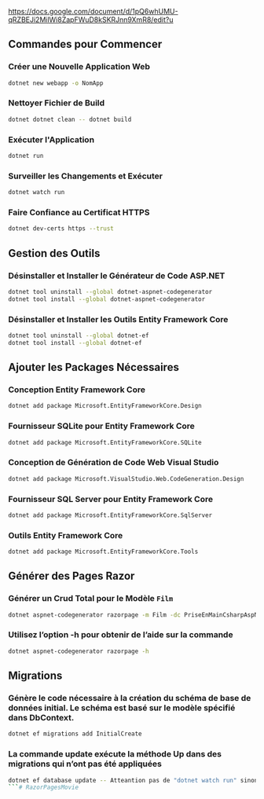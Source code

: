 https://docs.google.com/document/d/1pQ6whUMU-qRZBEJi2MilWi8ZapFWuD8kSKRJnn9XmR8/edit?u
## Commandes pour Commencer

### Créer une Nouvelle Application Web
```bash
dotnet new webapp -o NomApp
```

### Nettoyer Fichier de Build
```bash
dotnet dotnet clean -- dotnet build
```

### Exécuter l'Application
```bash
dotnet run
```

### Surveiller les Changements et Exécuter
```bash
dotnet watch run
```

### Faire Confiance au Certificat HTTPS
```bash
dotnet dev-certs https --trust
```

## Gestion des Outils

### Désinstaller et Installer le Générateur de Code ASP.NET
```bash
dotnet tool uninstall --global dotnet-aspnet-codegenerator
dotnet tool install --global dotnet-aspnet-codegenerator
```

### Désinstaller et Installer les Outils Entity Framework Core
```bash
dotnet tool uninstall --global dotnet-ef
dotnet tool install --global dotnet-ef
```

## Ajouter les Packages Nécessaires

### Conception Entity Framework Core
```bash
dotnet add package Microsoft.EntityFrameworkCore.Design
```

### Fournisseur SQLite pour Entity Framework Core
```bash
dotnet add package Microsoft.EntityFrameworkCore.SQLite
```

### Conception de Génération de Code Web Visual Studio
```bash
dotnet add package Microsoft.VisualStudio.Web.CodeGeneration.Design
```

### Fournisseur SQL Server pour Entity Framework Core
```bash
dotnet add package Microsoft.EntityFrameworkCore.SqlServer
```

### Outils Entity Framework Core
```bash
dotnet add package Microsoft.EntityFrameworkCore.Tools
```

## Générer des Pages Razor

### Générer un Crud Total pour le Modèle `Film`
```bash
dotnet aspnet-codegenerator razorpage -m Film -dc PriseEnMainCsharpAspNet.Data.PriseEnMainCsharpAspNetContext -udl -outDir Pages/Films --referenceScriptLibraries --databaseProvider sqlite
```

### Utilisez l’option -h pour obtenir de l’aide sur la commande
```bash
dotnet aspnet-codegenerator razorpage -h
```

## Migrations

### Génère le code nécessaire à la création du schéma de base de données initial. Le schéma est basé sur le modèle spécifié dans DbContext.
```bash
dotnet ef migrations add InitialCreate
```

### La commande update exécute la méthode Up dans des migrations qui n’ont pas été appliquées 
```bash 
dotnet ef database update -- Atteantion pas de "dotnet watch run" sinon conflit
```#   R a z o r P a g e s M o v i e  
 